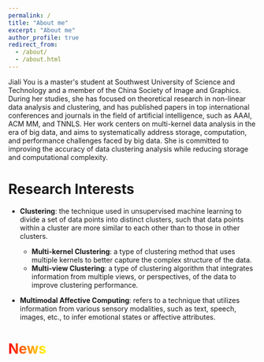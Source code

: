 ```yaml
---
permalink: /
title: "About me"
excerpt: "About me"
author_profile: true
redirect_from: 
  - /about/
  - /about.html
---
```


Jiali You is a master's student at Southwest University of Science and Technology and a member of the China Society of Image and Graphics. During her studies, she has focused on theoretical research in non-linear data analysis and clustering, and has published papers in top international conferences and journals in the field of artificial intelligence, such as AAAI, ACM MM, and TNNLS. Her work centers on multi-kernel data analysis in the era of big data, and aims to systematically address storage, computation, and performance challenges faced by big data. She is committed to improving the accuracy of data clustering analysis while reducing storage and computational complexity.

Research Interests
=======
- **Clustering**: the technique used in unsupervised machine learning to divide a set of data points into distinct clusters, such that data points within a cluster are more similar to each other than to those in other clusters.
    - **Multi-kernel Clustering**: a type of clustering method that uses multiple kernels to better capture the complex structure of the data.
    - **Multi-view Clustering**: a type of clustering algorithm that integrates information from multiple views, or perspectives, of the data to improve clustering performance.

- **Multimodal Affective Computing**: refers to a technique that utilizes information from various sensory modalities, such as text, speech, images, etc., to infer emotional states or affective attributes.

<span style="background-image: linear-gradient(to right, red, yellow); -webkit-background-clip: text; color: transparent;">News</span>
=======


